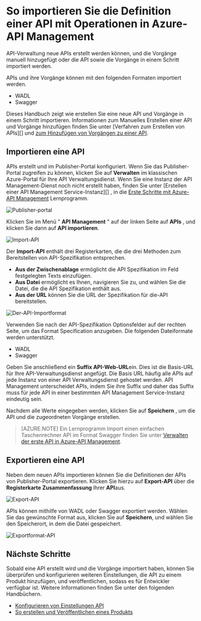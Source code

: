 <properties 
    pageTitle="Grundlegende Konzepte Management-API" 
    description="Informationen Sie zu APIs, Produkten, Rollen, Gruppen und andere Konzepte API Management." 
    services="api-management" 
    documentationCenter="" 
    authors="steved0x" 
    manager="erikre" 
    editor=""/>

<tags 
    ms.service="api-management" 
    ms.workload="mobile" 
    ms.tgt_pltfrm="na" 
    ms.devlang="na" 
    ms.topic="article" 
    ms.date="10/25/2016" 
    ms.author="sdanie"/>

# <a name="how-to-import-the-definition-of-an-api-with-operations-in-azure-api-management"></a>So importieren Sie die Definition einer API mit Operationen in Azure-API Management

API-Verwaltung neue APIs erstellt werden können, und die Vorgänge manuell hinzugefügt oder die API sowie die Vorgänge in einem Schritt importiert werden.

APIs und ihre Vorgänge können mit den folgenden Formaten importiert werden.

-   WADL
-   Swagger

Dieses Handbuch zeigt wie erstellen Sie eine neue API und Vorgänge in einem Schritt importieren. Informationen zum Manuelles Erstellen einer API und Vorgänge hinzufügen finden Sie unter [Verfahren zum Erstellen von APIs][] und [zum Hinzufügen von Vorgängen zu einer API][].

## <a name="import-api"> </a>Importieren eine API

APIs erstellt und im Publisher-Portal konfiguriert. Wenn Sie das Publisher-Portal zugreifen zu können, klicken Sie auf **Verwalten** im klassischen Azure-Portal für Ihre API Verwaltungsdienst. Wenn Sie eine Instanz der API Management-Dienst noch nicht erstellt haben, finden Sie unter [Erstellen einer API Management Service-Instanz][] , in die [Erste Schritte mit Azure-API Management][] Lernprogramm.

![Publisher-portal][api-management-management-console]

Klicken Sie im Menü " **API Management** " auf der linken Seite auf **APIs** , und klicken Sie dann auf **API importieren**.

![Import-API][api-management-import-apis]

Der **Import-API** enthält drei Registerkarten, die die drei Methoden zum Bereitstellen von API-Spezifikation entsprechen.

-   **Aus der Zwischenablage** ermöglicht die API Spezifikation im Feld festgelegten Texts einzufügen.
-   **Aus Datei** ermöglicht es Ihnen, navigieren Sie zu, und wählen Sie die Datei, die die API Spezifikation enthält aus.
-   **Aus der URL** können Sie die URL der Spezifikation für die-API bereitstellen.

![Der-API-Importformat][api-management-import-api-clipboard]

Verwenden Sie nach der API-Spezifikation Optionsfelder auf der rechten Seite, um das Format Specification anzugeben. Die folgenden Dateiformate werden unterstützt.

-   WADL
-   Swagger

Geben Sie anschließend ein **Suffix API-Web-URL**ein. Dies ist die Basis-URL für Ihre API-Verwaltungsdienst angefügt. Die Basis URL häufig alle APIs auf jede Instanz von einer API Verwaltungsdienst gehostet werden. API Management unterscheidet APIs, indem Sie ihre Suffix und daher das Suffix muss für jede API in einer bestimmten API Management Service-Instanz eindeutig sein.

Nachdem alle Werte eingegeben werden, klicken Sie auf **Speichern** , um die API und die zugeordneten Vorgänge erstellen. 

>[AZURE.NOTE] Ein Lernprogramm Import einen einfachen Taschenrechner API im Format Swagger finden Sie unter [Verwalten der erste API in Azure-API Management](api-management-get-started.md).

## <a name="export-api"></a> Exportieren eine API

Neben dem neuen APIs importieren können Sie die Definitionen der APIs von Publisher-Portal exportieren. Klicken Sie hierzu auf **Export-API** über die **Registerkarte Zusammenfassung** Ihrer **API**aus.

![Export-API][api-management-export-api]

APIs können mithilfe von WADL oder Swagger exportiert werden. Wählen Sie das gewünschte Format aus, klicken Sie auf **Speichern**, und wählen Sie den Speicherort, in dem die Datei gespeichert.

![Exportformat-API][api-management-export-api-format]

## <a name="next-steps"> </a>Nächste Schritte

Sobald eine API erstellt wird und die Vorgänge importiert haben, können Sie überprüfen und konfigurieren weiteren Einstellungen, die API zu einem Produkt hinzufügen, und veröffentlichen, sodass es für Entwickler verfügbar ist. Weitere Informationen finden Sie unter den folgenden Handbüchern.

-   [Konfigurieren von Einstellungen API][]
-   [So erstellen und Veröffentlichen eines Produkts][]




[api-management-management-console]: ./media/api-management-howto-import-api/api-management-management-console.png
[api-management-import-apis]: ./media/api-management-howto-import-api/api-management-api-import-apis.png
[api-management-import-api-clipboard]: ./media/api-management-howto-import-api/api-management-import-api-wizard.png
[api-management-export-api]: ./media/api-management-howto-import-api/api-management-export-api.png
[api-management-export-api-format]: ./media/api-management-howto-import-api/api-management-export-api-format.png

[Import an API]: #import-api
[Export an API]: #export-api
[Configure API settings]: #configure-api-settings
[Next steps]: #next-steps

[Erste Schritte mit Azure-API Management]: api-management-get-started.md
[Erstellen Sie eine Instanz der API Management-Dienst]: api-management-get-started.md#create-service-instance

[Zum Hinzufügen von Vorgängen zu einer API]: api-management-howto-add-operations.md
[So erstellen und Veröffentlichen eines Produkts]: api-management-howto-add-products.md
[So erstellen Sie APIs]: api-management-howto-create-apis.md
[Konfigurieren von Einstellungen API]: api-management-howto-create-apis.md#configure-api-settings
